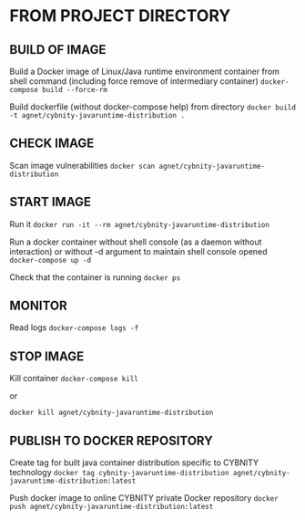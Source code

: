 # FROM PROJECT DIRECTORY

## BUILD OF IMAGE
Build a Docker image of Linux/Java runtime environment container from shell command (including force remove of intermediary container)
`docker-compose build --force-rm`

Build dockerfile (without docker-compose help) from directory
`docker build -t agnet/cybnity-javaruntime-distribution .`

## CHECK IMAGE
Scan image vulnerabilities
`docker scan agnet/cybnity-javaruntime-distribution`

## START IMAGE
Run it
`docker run -it --rm agnet/cybnity-javaruntime-distribution`

Run a docker container without shell console (as a daemon without interaction) or without -d argument to maintain shell console opened
`docker-compose up -d`

Check that the container is running
`docker ps`

## MONITOR
Read logs
`docker-compose logs -f`

## STOP IMAGE
Kill container
`docker-compose kill`

or

`docker kill agnet/cybnity-javaruntime-distribution`

## PUBLISH TO DOCKER REPOSITORY
Create tag for built java container distribution specific to CYBNITY technology
`docker tag cybnity-javaruntime-distribution agnet/cybnity-javaruntime-distribution:latest`

Push docker image to online CYBNITY private Docker repository
`docker push agnet/cybnity-javaruntime-distribution:latest`

